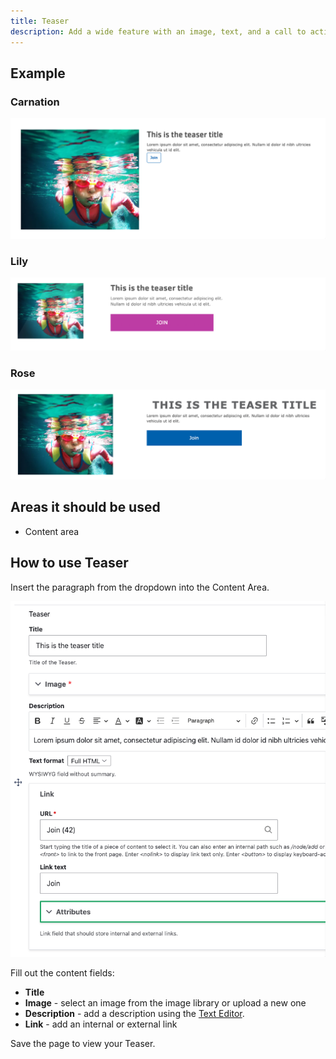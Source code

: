 ```yaml
---
title: Teaser
description: Add a wide feature with an image, text, and a call to action.
---
```


## Example

### Carnation

![The teaser in Carnation](paragraphs--teaser--carnation.png)

### Lily

![The teaser in Lily](paragraphs--teaser--lily.png)

### Rose

![The teaser in Rose](paragraphs--teaser--rose.png)

## Areas it should be used

- Content area

## How to use Teaser

Insert the paragraph from the dropdown into the Content Area.

![Teaser admin fields](paragraphs--teaser--admin.png)

Fill out the content fields:

- **Title**
- **Image** - select an image from the image library or upload a new one
- **Description** - add a description using the [Text Editor](../../text-editor).
- **Link** - add an internal or external link

Save the page to view your Teaser.
